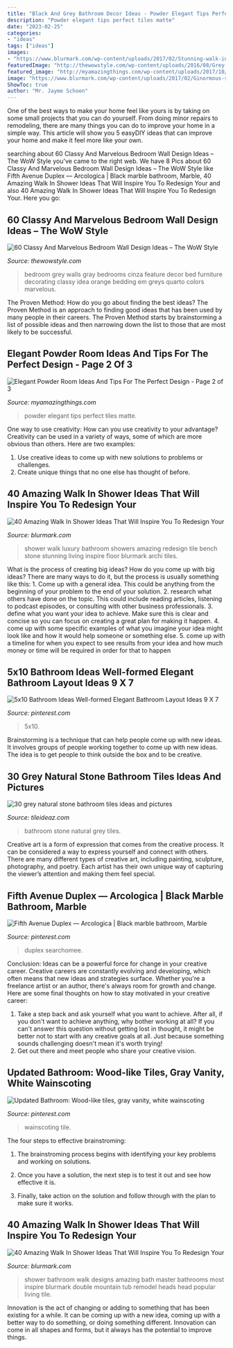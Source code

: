 ```yaml
---
title: "Black And Grey Bathroom Decor Ideas - Powder Elegant Tips Perfect Tiles Matte"
description: "Powder elegant tips perfect tiles matte"
date: "2023-02-25"
categories:
- "ideas"
tags: ["ideas"]
images:
- "https://www.blurmark.com/wp-content/uploads/2017/02/Stunning-walk-in-shower.jpg"
featuredImage: "http://thewowstyle.com/wp-content/uploads/2016/08/Grey-Bedroom-Walls-Design.jpg"
featured_image: "http://myamazingthings.com/wp-content/uploads/2017/10/powder-room-7-.jpg"
image: "https://www.blurmark.com/wp-content/uploads/2017/02/Ginormous-shower.jpg"
ShowToc: true
author: "Mr. Jayme Schoen"
---
```



One of the best ways to make your home feel like yours is by taking on some small projects that you can do yourself. From doing minor repairs to remodeling, there are many things you can do to improve your home in a simple way. This article will show you 5 easyDIY ideas that can improve your home and make it feel more like your own.

	

		
searching about 60 Classy And Marvelous Bedroom Wall Design Ideas – The WoW Style you've came to the right web. We have 8 Pics about 60 Classy And Marvelous Bedroom Wall Design Ideas – The WoW Style like Fifth Avenue Duplex — Arcologica | Black marble bathroom, Marble, 40 Amazing Walk In Shower Ideas That Will Inspire You To Redesign Your and also 40 Amazing Walk In Shower Ideas That Will Inspire You To Redesign Your. Here you go:
		
    
## 60 Classy And Marvelous Bedroom Wall Design Ideas – The WoW Style

<img loading=lazy src="http://thewowstyle.com/wp-content/uploads/2016/08/Grey-Bedroom-Walls-Design.jpg" onerror="this.onerror=null;this.src='https://tse4.mm.bing.net/th?id=OIP.WODxdCniiQA9JV85bLDgDgHaKF&amp;pid=15.1';" alt="60 Classy And Marvelous Bedroom Wall Design Ideas – The WoW Style">

_Source: thewowstyle.com_

>bedroom grey walls gray bedrooms cinza feature decor bed furniture decorating classy idea orange bedding em greys quarto colors marvelous. 

	

The Proven Method: How do you go about finding the best ideas?
The Proven Method is an approach to finding good ideas that has been used by many people in their careers. The Proven Method starts by brainstorming a list of possible ideas and then narrowing down the list to those that are most likely to be successful.

    
## Elegant Powder Room Ideas And Tips For The Perfect Design - Page 2 Of 3

<img loading=lazy src="http://myamazingthings.com/wp-content/uploads/2017/10/powder-room-7-.jpg" onerror="this.onerror=null;this.src='https://tse2.mm.bing.net/th?id=OIP.8J4nhn_kVgvK36UUcQZuwgHaLH&amp;pid=15.1';" alt="Elegant Powder Room Ideas And Tips For The Perfect Design - Page 2 of 3">

_Source: myamazingthings.com_

>powder elegant tips perfect tiles matte. 

	

One way to use creativity: How can you use creativity to your advantage?
Creativity can be used in a variety of ways, some of which are more obvious than others. Here are two examples: 
1. Use creative ideas to come up with new solutions to problems or challenges.
2. Create unique things that no one else has thought of before.

    
## 40 Amazing Walk In Shower Ideas That Will Inspire You To Redesign Your

<img loading=lazy src="https://www.blurmark.com/wp-content/uploads/2017/02/Stunning-walk-in-shower.jpg" onerror="this.onerror=null;this.src='https://tse1.mm.bing.net/th?id=OIP.SS7f1IWzkH7khWoPT4WyuQHaJ4&amp;pid=15.1';" alt="40 Amazing Walk In Shower Ideas That Will Inspire You To Redesign Your">

_Source: blurmark.com_

>shower walk luxury bathroom showers amazing redesign tile bench stone stunning living inspire floor blurmark archi tiles. 

	

What is the process of creating big ideas?
How do you come up with big ideas? There are many ways to do it, but the process is usually something like this: 1. Come up with a general idea. This could be anything from the beginning of your problem to the end of your solution. 2. research what others have done on the topic. This could include reading articles, listening to podcast episodes, or consulting with other business professionals. 3. define what you want your idea to achieve. Make sure this is clear and concise so you can focus on creating a great plan for making it happen. 4. come up with some specific examples of what you imagine your idea might look like and how it would help someone or something else. 5. come up with a timeline for when you expect to see results from your idea and how much money or time will be required in order for that to happen 
    
## 5x10 Bathroom Ideas Well-formed Elegant Bathroom Layout Ideas 9 X 7

<img loading=lazy src="https://i.pinimg.com/736x/20/c6/8d/20c68dd781271a44879eec709126eb1f.jpg" onerror="this.onerror=null;this.src='https://tse2.mm.bing.net/th?id=OIP.ferWmnuQ_z4jCCqR3opTVgHaJ3&amp;pid=15.1';" alt="5x10 Bathroom Ideas Well-formed Elegant Bathroom Layout Ideas 9 X 7">

_Source: pinterest.com_

>5x10. 

	

Brainstorming is a technique that can help people come up with new ideas. It involves groups of people working together to come up with new ideas. The idea is to get people to think outside the box and to be creative.

    
## 30 Grey Natural Stone Bathroom Tiles Ideas And Pictures

<img loading=lazy src="http://www.tileideaz.com/wp-content/uploads/2015/08/1349.jpg" onerror="this.onerror=null;this.src='https://tse1.mm.bing.net/th?id=OIP.D3V5T_0y0BmARtJ-b7JwPwHaLK&amp;pid=15.1';" alt="30 grey natural stone bathroom tiles ideas and pictures">

_Source: tileideaz.com_

>bathroom stone natural grey tiles. 

	

Creative art is a form of expression that comes from the creative process. It can be considered a way to express yourself and connect with others. There are many different types of creative art, including painting, sculpture, photography, and poetry. Each artist has their own unique way of capturing the viewer’s attention and making them feel special.

    
## Fifth Avenue Duplex — Arcologica | Black Marble Bathroom, Marble

<img loading=lazy src="https://i.pinimg.com/736x/c0/00/94/c0009424d7114715df6b389f6e77d349.jpg" onerror="this.onerror=null;this.src='https://tse1.mm.bing.net/th?id=OIP.WVumJ8E6LfYRXxoAbJ8IygHaJ4&amp;pid=15.1';" alt="Fifth Avenue Duplex — Arcologica | Black marble bathroom, Marble">

_Source: pinterest.com_

>duplex searchomee. 

	

Conclusion: Ideas can be a powerful force for change in your creative career.
Creative careers are constantly evolving and developing, which often means that new ideas and strategies surface. Whether you're a freelance artist or an author, there's always room for growth and change. Here are some final thoughts on how to stay motivated in your creative career:
1) Take a step back and ask yourself what you want to achieve. After all, if you don't want to achieve anything, why bother working at all? If you can't answer this question without getting lost in thought, it might be better not to start with any creative goals at all. Just because something sounds challenging doesn't mean it's worth trying!
2) Get out there and meet people who share your creative vision.

    
## Updated Bathroom: Wood-like Tiles, Gray Vanity, White Wainscoting

<img loading=lazy src="https://i.pinimg.com/736x/a1/5a/39/a15a39329f6eb3a648ca6942f9e9fc61--wainscoting-panels-gray-vanity.jpg" onerror="this.onerror=null;this.src='https://tse1.mm.bing.net/th?id=OIP.FfKC3bD-n4LC7LCHqu7SJAHaJ3&amp;pid=15.1';" alt="Updated Bathroom: Wood-like tiles, gray vanity, white wainscoting">

_Source: pinterest.com_

>wainscoting tile. 

	

The four steps to effective brainstroming:
1. The brainstroming process begins with identifying your key problems and working on solutions.
2. Once you have a solution, the next step is to test it out and see how effective it is.

3. Finally, take action on the solution and follow through with the plan to make sure it works.

    
## 40 Amazing Walk In Shower Ideas That Will Inspire You To Redesign Your

<img loading=lazy src="https://www.blurmark.com/wp-content/uploads/2017/02/Ginormous-shower.jpg" onerror="this.onerror=null;this.src='https://tse4.mm.bing.net/th?id=OIP.JzAeUEwbqxS_fqgBdVyyKgHaLH&amp;pid=15.1';" alt="40 Amazing Walk In Shower Ideas That Will Inspire You To Redesign Your">

_Source: blurmark.com_

>shower bathroom walk designs amazing bath master bathrooms most inspire blurmark double mountain tub remodel heads head popular living tile. 

	

Innovation is the act of changing or adding to something that has been existing for a while. It can be coming up with a new idea, coming up with a better way to do something, or doing something different. Innovation can come in all shapes and forms, but it always has the potential to improve things.

